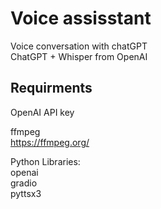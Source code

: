 # Voice assisstant

Voice conversation with chatGPT  
ChatGPT + Whisper from OpenAI

## Requirments

OpenAI API key  

ffmpeg  
https://ffmpeg.org/  

Python Libraries:  
openai  
gradio  
pyttsx3  
